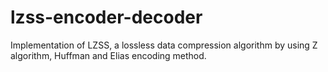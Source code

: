 # lzss-encoder-decoder
Implementation of LZSS, a lossless data compression algorithm by using Z algorithm, Huffman and Elias encoding method.
